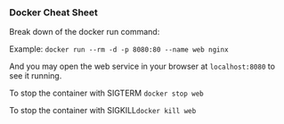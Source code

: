 ### Docker Cheat Sheet
Break down of the docker run command:

Example:  `docker run --rm -d -p 8080:80 --name web nginx`

And you may open the web service in your browser at `localhost:8080` to see it running.

To stop the container with SIGTERM `docker stop web`

To stop the container with SIGKILL`docker kill web`